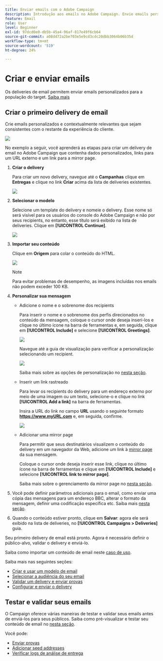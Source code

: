 ```yaml
---
title: Enviar emails com o Adobe Campaign
description: Introdução aos emails no Adobe Campaign. Envie emails personalizados para uma população de público alvo.
feature: Email
role: User
level: Beginner
exl-id: 97dcd0e0-db5b-45a4-96af-817e49f6cb64
source-git-commit: a08dd72a2be703e5e9cd3cdc20dbb3064b06b35d
workflow-type: tm+mt
source-wordcount: '519'
ht-degree: 24%

---
```


# Criar e enviar emails

Os deliveries de email permitem enviar emails personalizados para a população do target. [Saiba mais](../send/send.md)

## Criar o primeiro delivery de email

Crie emails personalizados e contextualmente relevantes que sejam consistentes com o restante da experiência do cliente.

![](assets/new-email-content.png)


No exemplo a seguir, você aprenderá as etapas para criar um delivery de email no Adobe Campaign que contenha dados personalizados, links para um URL externo e um link para a mirror page.

1. **Criar o delivery**

   Para criar um novo delivery, navegue até o **Campanhas** clique em **Entregas** e clique no link **Criar** acima da lista de deliveries existentes.

   ![](assets/delivery_step_1.png)

1. **Selecionar o modelo**

   Selecione um template do delivery e nomeie o delivery. Esse nome só será visível para os usuários do console do Adobe Campaign e não por seus recipients, no entanto, esse título será exibido na lista de deliveries. Clique em **[!UICONTROL Continue]**.

   ![](assets/dce_delivery_model.png)

1. **Importar seu conteúdo**

   Clique em **Origem** para colar o conteúdo do HTML.

   ![](assets/paste-content.png)

   >[!NOTE]
   >
   >Para evitar problemas de desempenho, as imagens incluídas nos emails não podem exceder 100 KB.

1. **Personalizar sua mensagem**

   * Adicione o nome e o sobrenome dos recipients

     Para inserir o nome e o sobrenome dos perfis direcionados no conteúdo da mensagem, coloque o cursor onde deseja inseri-los e clique no último ícone na barra de ferramentas e, em seguida, clique em **[!UICONTROL Include]** e selecione **[!UICONTROL Greetings]**.

     ![](assets/include-greetings.png)

     Navegue até a guia de visualização para verificar a personalização selecionando um recipient.

     ![](assets/perso-check.png)

     Saiba mais sobre as opções de personalização no [nesta seção](personalize.md).

   * Inserir um link rastreado

     Para levar os recipients do delivery para um endereço externo por meio de uma imagem ou um texto, selecione-o e clique no link **[!UICONTROL Add a link]** na barra de ferramentas.

     Insira a URL do link no campo **URL** usando o seguinte formato **https://www.myURL.com** e, em seguida, confirme.

     ![](assets/add-a-link.png)

   * Adicionar uma mirror page

     Para permitir que seus destinatários visualizem o conteúdo do delivery em um navegador da Web, adicione um link à [mirror page](mirror-page.md) da sua mensagem.

     Coloque o cursor onde deseja inserir esse link, clique no último ícone na barra de ferramentas e clique em **[!UICONTROL Include]** e selecione **[!UICONTROL link to mirror page]**.

     Saiba mais sobre o gerenciamento da mirror page no [nesta seção](mirror-page.md#link-to-mirror-page).

1. Você pode definir parâmetros adicionais para o email, como enviar uma cópia das mensagens para um endereço BBC, alterar o formato da mensagem, definir uma codificação específica etc. Saiba mais [nesta seção](email-parameters.md).

1. Quando o conteúdo estiver pronto, clique em **Salvar**: agora ele será exibido na lista de deliveries, no **[!UICONTROL Campaigns > Deliveries]** guia.

Seu primeiro delivery de email está pronto. Agora é necessário definir o público-alvo, validar o delivery e enviá-lo.

Saiba como importar um conteúdo de email neste [caso de uso](https://experienceleague.adobe.com/docs/campaign/automation/workflows/use-cases/deliveries/load-delivery-content.html).

Saiba mais nas seguintes seções:

<!--[Design an email in Campaign]-->
* [Criar e usar um modelo de email](../send/create-templates.md)
* [Selecionar a audiência do seu email](../audiences/gs-audiences.md)
* [Validar um delivery e enviar provas](preview-and-proof.md)
* [Configurar e enviar o delivery](configure-and-send.md)

## Testar e validar seus emails

O Campaign oferece várias maneiras de testar e validar seus emails antes de enviá-los para seus públicos. Saiba como pré-visualizar e testar seu conteúdo de email no [nesta seção](../send/preview-and-proof.md).

Você pode:

* [Enviar provas](preview-and-proof.md)
* [Adicionar seed addresses](../audiences/test-profiles.md)
* [Verificar logs de análise de entrega](delivery-analysis.md)

